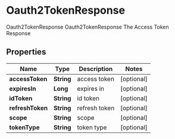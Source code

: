

# Oauth2TokenResponse

Oauth2TokenResponse Oauth2TokenResponse The Access Token Response
## Properties

Name | Type | Description | Notes
------------ | ------------- | ------------- | -------------
**accessToken** | **String** | access token |  [optional]
**expiresIn** | **Long** | expires in |  [optional]
**idToken** | **String** | id token |  [optional]
**refreshToken** | **String** | refresh token |  [optional]
**scope** | **String** | scope |  [optional]
**tokenType** | **String** | token type |  [optional]



